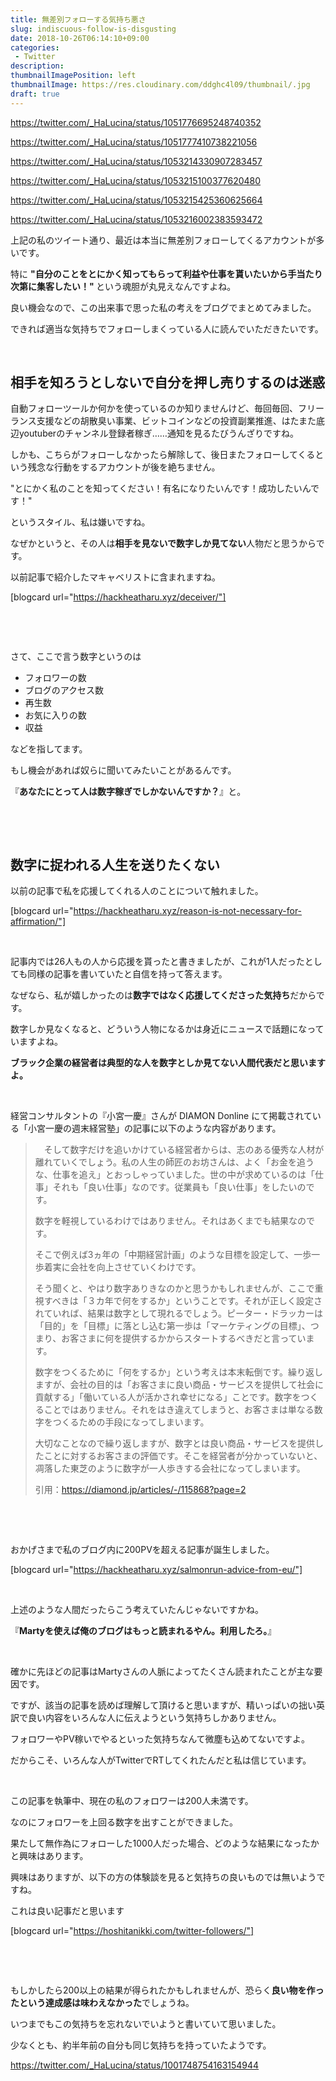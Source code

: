 ```yaml
---
title: 無差別フォローする気持ち悪さ
slug: indiscuous-follow-is-disgusting
date: 2018-10-26T06:14:10+09:00
categories: 
 - Twitter
description: 
thumbnailImagePosition: left
thumbnailImage: https://res.cloudinary.com/ddghc4l09/thumbnail/.jpg
draft: true
---
```


<!--more-->

https://twitter.com/_HaLucina/status/1051776695248740352

https://twitter.com/_HaLucina/status/1051777410738221056

https://twitter.com/_HaLucina/status/1053214330907283457

https://twitter.com/_HaLucina/status/1053215100377620480

https://twitter.com/_HaLucina/status/1053215425360625664

https://twitter.com/_HaLucina/status/1053216002383593472

上記の私のツイート通り、最近は本当に無差別フォローしてくるアカウントが多いです。

特に <strong>"自分のことをとにかく知ってもらって利益や仕事を貰いたいから手当たり次第に集客したい！" </strong>という魂胆が丸見えなんですよね。

良い機会なので、この出来事で思った私の考えをブログでまとめてみました。

できれば適当な気持ちでフォローしまくっている人に読んでいただきたいです。

&nbsp;
<h2>相手を知ろうとしないで自分を押し売りするのは迷惑</h2>
自動フォローツールか何かを使っているのか知りませんけど、毎回毎回、フリーランス支援などの胡散臭い事業、ビットコインなどの投資副業推進、はたまた底辺youtuberのチャンネル登録者稼ぎ……通知を見るたびうんざりですね。

しかも、こちらがフォローしなかったら解除して、後日またフォローしてくるという残念な行動をするアカウントが後を絶ちません。

"とにかく私のことを知ってください！有名になりたいんです！成功したいんです！"

というスタイル、私は嫌いですね。

なぜかというと、その人は<strong>相手を見ないで数字しか見てない</strong>人物だと思うからです。

以前記事で紹介したマキャベリストに含まれますね。

[blogcard url="https://hackheatharu.xyz/deceiver/"]

&nbsp;

&nbsp;

さて、ここで言う数字というのは
<ul>
 	<li>フォロワーの数</li>
 	<li>ブログのアクセス数</li>
 	<li>再生数</li>
 	<li>お気に入りの数</li>
 	<li>収益</li>
</ul>
などを指してます。

もし機会があれば奴らに聞いてみたいことがあるんです。

『<strong>あなたにとって人は数字稼ぎでしかないんですか？</strong>』と。

&nbsp;

&nbsp;
<h2>数字に捉われる人生を送りたくない</h2>
以前の記事で私を応援してくれる人のことについて触れました。

[blogcard url="https://hackheatharu.xyz/reason-is-not-necessary-for-affirmation/"]

&nbsp;

記事内では26人もの人から応援を貰ったと書きましたが、これが1人だったとしても同様の記事を書いていたと自信を持って答えます。

なぜなら、私が嬉しかったのは<strong>数字ではなく応援してくださった気持ち</strong>だからです。

数字しか見なくなると、どういう人物になるかは身近にニュースで話題になっていますよね。

<strong>ブラック企業の経営者は典型的な人を数字としか見てない人間代表だと思いますよ。</strong>

&nbsp;

経営コンサルタントの『小宮一慶』さんが DIAMON Donline にて掲載されている「小宮一慶の週末経営塾」の記事に以下のような内容があります。
<blockquote>　そして数字だけを追いかけている経営者からは、志のある優秀な人材が離れていくでしょう。私の人生の師匠のお坊さんは、よく「お金を追うな、仕事を追え」とおっしゃっていました。世の中が求めているのは「仕事」それも「良い仕事」なのです。従業員も「良い仕事」をしたいのです。

数字を軽視しているわけではありません。それはあくまでも結果なのです。

そこで例えば3ヵ年の「中期経営計画」のような目標を設定して、一歩一歩着実に会社を向上させていくわけです。

そう聞くと、やはり数字ありきなのかと思うかもしれませんが、ここで重視すべきは「３カ年で何をするか」ということです。それが正しく設定されていれば、結果は数字として現れるでしょう。ピーター・ドラッカーは「目的」を「目標」に落とし込む第一歩は「マーケティングの目標」、つまり、お客さまに何を提供するかからスタートするべきだと言っています。

数字をつくるために「何をするか」という考えは本末転倒です。繰り返しますが、会社の目的は「お客さまに良い商品・サービスを提供して社会に貢献する」「働いている人が活かされ幸せになる」ことです。数字をつくることではありません。それをはき違えてしまうと、お客さまは単なる数字をつくるための手段になってしまいます。

大切なことなので繰り返しますが、数字とは良い商品・サービスを提供したことに対するお客さまの評価です。そこを経営者が分かっていないと、凋落した東芝のように数字が一人歩きする会社になってしまいます。

引用：<a href="https://diamond.jp/articles/-/115868?page=2">https://diamond.jp/articles/-/115868?page=2</a></blockquote>
&nbsp;

&nbsp;

おかげさまで私のブログ内に200PVを超える記事が誕生しました。

[blogcard url="https://hackheatharu.xyz/salmonrun-advice-from-eu/"]

&nbsp;

上述のような人間だったらこう考えていたんじゃないですかね。

『<strong>Martyを使えば俺のブログはもっと読まれるやん。利用したろ。</strong>』

&nbsp;

確かに先ほどの記事はMartyさんの人脈によってたくさん読まれたことが主な要因です。

ですが、該当の記事を読めば理解して頂けると思いますが、精いっぱいの拙い英訳で良い内容をいろんな人に伝えようという気持ちしかありません。

フォロワーやPV稼いでやるといった気持ちなんて微塵も込めてないですよ。

だからこそ、いろんな人がTwitterでRTしてくれたんだと私は信じています。

&nbsp;

この記事を執筆中、現在の私のフォロワーは200人未満です。

なのにフォロワーを上回る数字を出すことができました。

果たして無作為にフォローした1000人だった場合、どのような結果になったかと興味はあります。

興味はありますが、以下の方の体験談を見ると気持ちの良いものでは無いようですね。

これは良い記事だと思います

[blogcard url="https://hoshitanikki.com/twitter-followers/"]

&nbsp;

&nbsp;

もしかしたら200以上の結果が得られたかもしれませんが、恐らく<strong>良い物を作ったという達成感は味わえなかった</strong>でしょうね。

いつまでもこの気持ちを忘れないでいようと書いていて思いました。

少なくとも、約半年前の自分も同じ気持ちを持っていたようです。

https://twitter.com/_HaLucina/status/1001748754163154944
